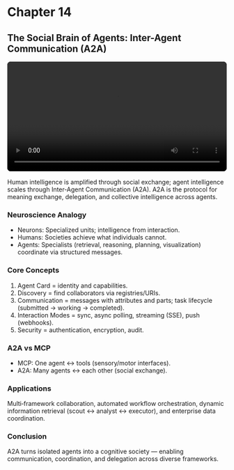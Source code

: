 # Chapter 14

## The Social Brain of Agents: Inter-Agent Communication (A2A)

<div style="margin: 1rem 0;">
  <video controls playsinline preload="metadata" style="width:100%;max-width:960px;border-radius:8px;background:#000;">
    <source src="The_Social_Brain_of_AI.mp4" type="video/mp4">
    Your browser does not support the video tag. You can
    <a href="The_Social_Brain_of_AI.mp4">download the MP4</a>.
  </video>
</div>

Human intelligence is amplified through social exchange; agent intelligence scales through Inter‑Agent Communication (A2A). A2A is the protocol for meaning exchange, delegation, and collective intelligence across agents.

### Neuroscience Analogy

- Neurons: Specialized units; intelligence from interaction.
- Humans: Societies achieve what individuals cannot.
- Agents: Specialists (retrieval, reasoning, planning, visualization) coordinate via structured messages.

### Core Concepts

1. Agent Card = identity and capabilities.
2. Discovery = find collaborators via registries/URIs.
3. Communication = messages with attributes and parts; task lifecycle (submitted → working → completed).
4. Interaction Modes = sync, async polling, streaming (SSE), push (webhooks).
5. Security = authentication, encryption, audit.

### A2A vs MCP

- MCP: One agent ↔ tools (sensory/motor interfaces).
- A2A: Many agents ↔ each other (social exchange).

### Applications

Multi‑framework collaboration, automated workflow orchestration, dynamic information retrieval (scout ↔ analyst ↔ executor), and enterprise data coordination.

### Conclusion

A2A turns isolated agents into a cognitive society — enabling communication, coordination, and delegation across diverse frameworks.
